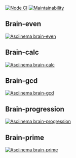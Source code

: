 [![Node CI](https://github.com/ist0mina/frontend-project-lvl1/workflows/Node%20CI/badge.svg)](https://github.com/ist0mina/frontend-project-lvl1/actions)
[![Maintainability](https://api.codeclimate.com/v1/badges/871ea83715f951d1195a/maintainability)](https://codeclimate.com/github/ist0mina/frontend-project-lvl1/maintainability)

## Brain-even

[![Asciinema brain-even](https://asciinema.org/a/S90CEnwiUHct5NFgfPo8KF6TT.png)](https://asciinema.org/a/S90CEnwiUHct5NFgfPo8KF6TT)

## Brain-calc

[![Asciinema brain-calc](https://asciinema.org/a/SEH6W85XZWTkBtIRCl8eJjExm.png)](https://asciinema.org/a/SEH6W85XZWTkBtIRCl8eJjExm)

## Brain-gcd

[![Asciinema brain-gcd](https://asciinema.org/a/UXC0duBd3maxPJaxMMIHCT53w.png)](https://asciinema.org/a/UXC0duBd3maxPJaxMMIHCT53w)

## Brain-progression

[![Asciinema brain-progression](https://asciinema.org/a/1v8AuxTtp20Hf2a7I4V58kVAK.png)](https://asciinema.org/a/1v8AuxTtp20Hf2a7I4V58kVAK)

## Brain-prime

[![Asciinema brain-prime](https://asciinema.org/a/bx1L6vVe8MRPTTMtJMlr99bq2.png)](https://asciinema.org/a/bx1L6vVe8MRPTTMtJMlr99bq2)
